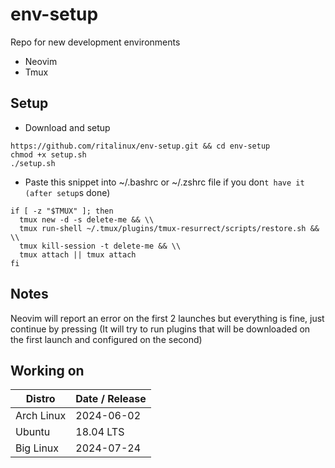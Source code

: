 # env-setup
Repo for new development environments
- Neovim
- Tmux


## Setup
- Download and setup
```
https://github.com/ritalinux/env-setup.git && cd env-setup
chmod +x setup.sh
./setup.sh
```
- Paste this snippet into ~/.bashrc or ~/.zshrc file if you don`t have it (after setup`s done)
```
if [ -z "$TMUX" ]; then
  tmux new -d -s delete-me && \\
  tmux run-shell ~/.tmux/plugins/tmux-resurrect/scripts/restore.sh && \\
  tmux kill-session -t delete-me && \\
  tmux attach || tmux attach
fi
```

## Notes
Neovim will report an error on the first 2 launches but everything is fine, just continue by pressing <PD><Enter>
(It will try to run plugins that will be downloaded on the first launch and configured on the second)


## Working on 
| Distro                        | Date / Release              |
|-------------------------------|-----------------------------|
| Arch Linux                    | 2024-06-02                  |
| Ubuntu                        | 18.04 LTS                   |
| Big Linux                     | 2024-07-24
